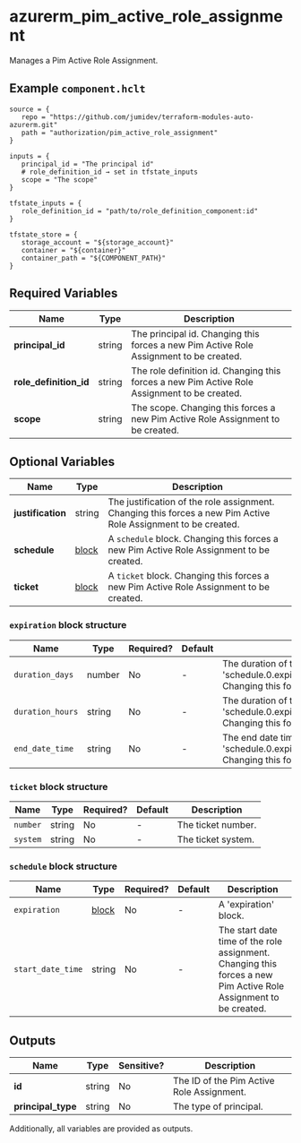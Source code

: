 # azurerm_pim_active_role_assignment

Manages a Pim Active Role Assignment.

## Example `component.hclt`

```hcl
source = {
   repo = "https://github.com/jumidev/terraform-modules-auto-azurerm.git"   
   path = "authorization/pim_active_role_assignment"   
}

inputs = {
   principal_id = "The principal id"   
   # role_definition_id → set in tfstate_inputs
   scope = "The scope"   
}

tfstate_inputs = {
   role_definition_id = "path/to/role_definition_component:id"   
}

tfstate_store = {
   storage_account = "${storage_account}"   
   container = "${container}"   
   container_path = "${COMPONENT_PATH}"   
}

```

## Required Variables

| Name | Type |  Description |
| ---- | --------- |  ----------- |
| **principal_id** | string |  The principal id. Changing this forces a new Pim Active Role Assignment to be created. | 
| **role_definition_id** | string |  The role definition id. Changing this forces a new Pim Active Role Assignment to be created. | 
| **scope** | string |  The scope. Changing this forces a new Pim Active Role Assignment to be created. | 

## Optional Variables

| Name | Type |  Description |
| ---- | --------- |  ----------- |
| **justification** | string |  The justification of the role assignment. Changing this forces a new Pim Active Role Assignment to be created. | 
| **schedule** | [block](#schedule-block-structure) |  A `schedule` block. Changing this forces a new Pim Active Role Assignment to be created. | 
| **ticket** | [block](#ticket-block-structure) |  A `ticket` block. Changing this forces a new Pim Active Role Assignment to be created. | 

### `expiration` block structure

| Name | Type | Required? | Default | Description |
| ---- | ---- | --------- | ------- | ----------- |
| `duration_days` | number | No | - | The duration of the role assignment in days. Conflicts with 'schedule.0.expiration.0.duration_hours','schedule.0.expiration.0.end_date_time' Changing this forces a new Pim Active Role Assignment to be created. |
| `duration_hours` | string | No | - | The duration of the role assignment in hours. Conflicts with 'schedule.0.expiration.0.duration_days','schedule.0.expiration.0.end_date_time' Changing this forces a new Pim Active Role Assignment to be created. |
| `end_date_time` | string | No | - | The end date time of the role assignment. Conflicts with 'schedule.0.expiration.0.duration_days','schedule.0.expiration.0.duration_hours' Changing this forces a new Pim Active Role Assignment to be created. |

### `ticket` block structure

| Name | Type | Required? | Default | Description |
| ---- | ---- | --------- | ------- | ----------- |
| `number` | string | No | - | The ticket number. |
| `system` | string | No | - | The ticket system. |

### `schedule` block structure

| Name | Type | Required? | Default | Description |
| ---- | ---- | --------- | ------- | ----------- |
| `expiration` | [block](#expiration-block-structure) | No | - | A 'expiration' block. |
| `start_date_time` | string | No | - | The start date time of the role assignment. Changing this forces a new Pim Active Role Assignment to be created. |



## Outputs

| Name | Type | Sensitive? | Description |
| ---- | ---- | --------- | --------- |
| **id** | string | No  | The ID of the Pim Active Role Assignment. | 
| **principal_type** | string | No  | The type of principal. | 

Additionally, all variables are provided as outputs.
